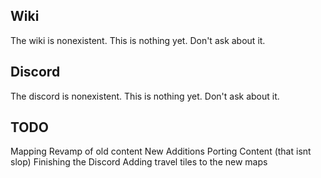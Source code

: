 
## Wiki
The wiki is nonexistent. This is nothing yet. Don't ask about it.

## Discord
The discord is nonexistent. This is nothing yet. Don't ask about it.

## TODO
Mapping
Revamp of old content
New Additions
Porting Content (that isnt slop)
Finishing the Discord
Adding travel tiles to the new maps
